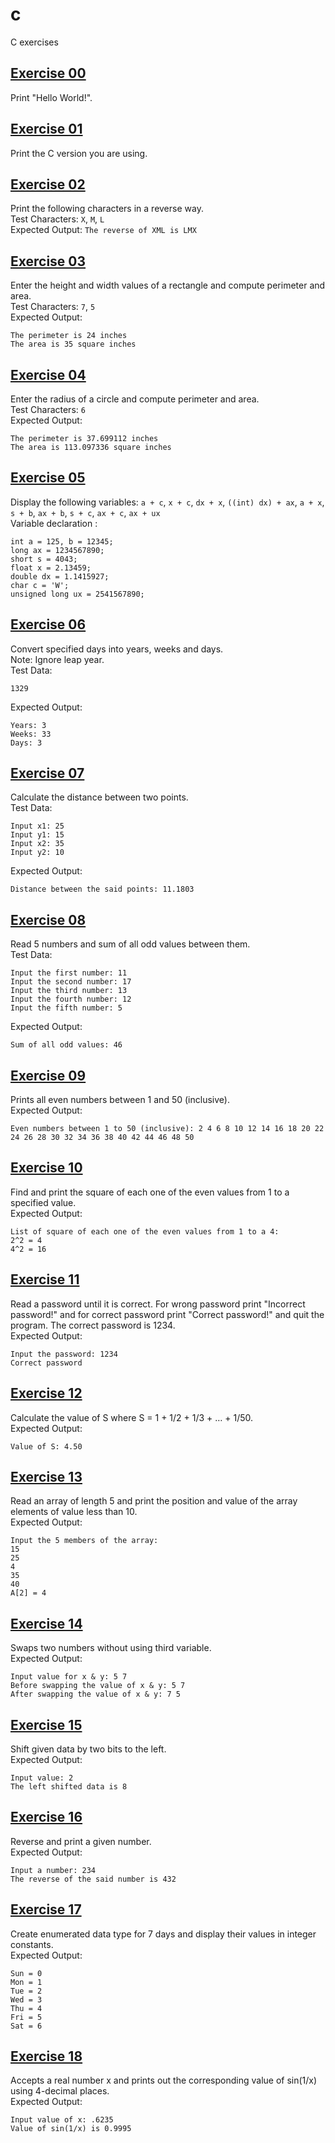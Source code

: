 # c
C exercises

## [Exercise 00](https://github.com/RiccardoCuccu/c/blob/master/exercises/es00.c)
Print "Hello World!".

## [Exercise 01](https://github.com/RiccardoCuccu/c/blob/master/exercises/es01.c)
Print the C version you are using.

## [Exercise 02](https://github.com/RiccardoCuccu/c/blob/master/exercises/es02.c)
Print the following characters in a reverse way. <br/>
Test Characters: `X`, `M`, `L` <br/>
Expected Output: `The reverse of XML is LMX`

## [Exercise 03](https://github.com/RiccardoCuccu/c/blob/master/exercises/es03.c)
Enter the height and width values of a rectangle and compute perimeter and area. <br/>
Test Characters: `7`, `5` <br/>
Expected Output:
```
The perimeter is 24 inches
The area is 35 square inches
```

## [Exercise 04](https://github.com/RiccardoCuccu/c/blob/master/exercises/es04.c)
Enter the radius of a circle and compute perimeter and area. <br/>
Test Characters: `6` <br/>
Expected Output:
```
The perimeter is 37.699112 inches
The area is 113.097336 square inches
```

## [Exercise 05](https://github.com/RiccardoCuccu/c/blob/master/exercises/es05.c)
Display the following variables: `a + c`, `x + c`, `dx + x`, `((int) dx) + ax`, `a + x`, `s + b`, `ax + b`, `s + c`, `ax + c`, `ax + ux` <br/>
Variable declaration :
```
int a = 125, b = 12345;
long ax = 1234567890;
short s = 4043;
float x = 2.13459;
double dx = 1.1415927;
char c = 'W';
unsigned long ux = 2541567890;
```

## [Exercise 06](https://github.com/RiccardoCuccu/c/blob/master/exercises/es06.c)
Convert specified days into years, weeks and days. <br/>
Note: Ignore leap year. <br/>
Test Data: 
```
1329
```
Expected Output:
```
Years: 3
Weeks: 33
Days: 3
```

## [Exercise 07](https://github.com/RiccardoCuccu/c/blob/master/exercises/es07.c)
Calculate the distance between two points. <br/>
Test Data:
```
Input x1: 25
Input y1: 15
Input x2: 35
Input y2: 10
```
Expected Output:
```
Distance between the said points: 11.1803
```

## [Exercise 08](https://github.com/RiccardoCuccu/c/blob/master/exercises/es08.c)
Read 5 numbers and sum of all odd values between them. <br/>
Test Data:
```
Input the first number: 11
Input the second number: 17
Input the third number: 13
Input the fourth number: 12
Input the fifth number: 5
```
Expected Output:
```
Sum of all odd values: 46
```

## [Exercise 09](https://github.com/RiccardoCuccu/c/blob/master/exercises/es09.c)
Prints all even numbers between 1 and 50 (inclusive). <br/>
Expected Output:
```
Even numbers between 1 to 50 (inclusive): 2 4 6 8 10 12 14 16 18 20 22 24 26 28 30 32 34 36 38 40 42 44 46 48 50
```

## [Exercise 10](https://github.com/RiccardoCuccu/c/blob/master/exercises/es10.c)
Find and print the square of each one of the even values from 1 to a specified value. <br/>
Expected Output:
```
List of square of each one of the even values from 1 to a 4:
2^2 = 4
4^2 = 16
```

## [Exercise 11](https://github.com/RiccardoCuccu/c/blob/master/exercises/es11.c)
Read a password until it is correct. For wrong password print "Incorrect password!" and for correct password print "Correct password!" and quit the program. The correct password is 1234. <br/>
Expected Output:
```
Input the password: 1234
Correct password
```

## [Exercise 12](https://github.com/RiccardoCuccu/c/blob/master/exercises/es12.c)
Calculate the value of S where S = 1 + 1/2 + 1/3 + … + 1/50. <br/>
Expected Output:
```
Value of S: 4.50
```

## [Exercise 13](https://github.com/RiccardoCuccu/c/blob/master/exercises/es13.c)
Read an array of length 5 and print the position and value of the array elements of value less than 10. <br/>
Expected Output:
```
Input the 5 members of the array:
15
25
4
35
40
A[2] = 4
```

## [Exercise 14](https://github.com/RiccardoCuccu/c/blob/master/exercises/es14.c)
Swaps two numbers without using third variable. <br/>
Expected Output:
```
Input value for x & y: 5 7
Before swapping the value of x & y: 5 7
After swapping the value of x & y: 7 5
```

## [Exercise 15](https://github.com/RiccardoCuccu/c/blob/master/exercises/es15.c)
Shift given data by two bits to the left. <br/>
Expected Output:
```
Input value: 2
The left shifted data is 8
```

## [Exercise 16](https://github.com/RiccardoCuccu/c/blob/master/exercises/es16.c)
Reverse and print a given number. <br/>
Expected Output:
```
Input a number: 234
The reverse of the said number is 432
```

## [Exercise 17](https://github.com/RiccardoCuccu/c/blob/master/exercises/es17.c)
Create enumerated data type for 7 days and display their values in integer constants. <br/>
Expected Output:
```
Sun = 0
Mon = 1
Tue = 2
Wed = 3
Thu = 4
Fri = 5
Sat = 6
```

## [Exercise 18](https://github.com/RiccardoCuccu/c/blob/master/exercises/es18.c)
Accepts a real number x and prints out the corresponding value of sin(1/x) using 4-decimal places. <br/>
Expected Output:
```
Input value of x: .6235
Value of sin(1/x) is 0.9995
```